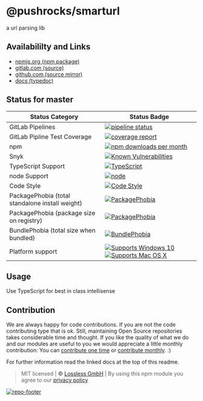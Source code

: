 # @pushrocks/smarturl
a url parsing lib

## Availabililty and Links
* [npmjs.org (npm package)](https://www.npmjs.com/package/@pushrocks/smarturl)
* [gitlab.com (source)](https://gitlab.com/pushrocks/smarturl)
* [github.com (source mirror)](https://github.com/pushrocks/smarturl)
* [docs (typedoc)](https://pushrocks.gitlab.io/smarturl/)

## Status for master

Status Category | Status Badge
-- | --
GitLab Pipelines | [![pipeline status](https://gitlab.com/pushrocks/smarturl/badges/master/pipeline.svg)](https://lossless.cloud)
GitLab Pipline Test Coverage | [![coverage report](https://gitlab.com/pushrocks/smarturl/badges/master/coverage.svg)](https://lossless.cloud)
npm | [![npm downloads per month](https://badgen.net/npm/dy/@pushrocks/smarturl)](https://lossless.cloud)
Snyk | [![Known Vulnerabilities](https://badgen.net/snyk/pushrocks/smarturl)](https://lossless.cloud)
TypeScript Support | [![TypeScript](https://badgen.net/badge/TypeScript/>=%203.x/blue?icon=typescript)](https://lossless.cloud)
node Support | [![node](https://img.shields.io/badge/node->=%2010.x.x-blue.svg)](https://nodejs.org/dist/latest-v10.x/docs/api/)
Code Style | [![Code Style](https://badgen.net/badge/style/prettier/purple)](https://lossless.cloud)
PackagePhobia (total standalone install weight) | [![PackagePhobia](https://badgen.net/packagephobia/install/@pushrocks/smarturl)](https://lossless.cloud)
PackagePhobia (package size on registry) | [![PackagePhobia](https://badgen.net/packagephobia/publish/@pushrocks/smarturl)](https://lossless.cloud)
BundlePhobia (total size when bundled) | [![BundlePhobia](https://badgen.net/bundlephobia/minzip/@pushrocks/smarturl)](https://lossless.cloud)
Platform support | [![Supports Windows 10](https://badgen.net/badge/supports%20Windows%2010/yes/green?icon=windows)](https://lossless.cloud) [![Supports Mac OS X](https://badgen.net/badge/supports%20Mac%20OS%20X/yes/green?icon=apple)](https://lossless.cloud)

## Usage

Use TypeScript for best in class intellisense

## Contribution

We are always happy for code contributions. If you are not the code contributing type that is ok. Still, maintaining Open Source repositories takes considerable time and thought. If you like the quality of what we do and our modules are useful to you we would appreciate a little monthly contribution: You can [contribute one time](https://lossless.link/contribute-onetime) or [contribute monthly](https://lossless.link/contribute). :)

For further information read the linked docs at the top of this readme.

> MIT licensed | **&copy;** [Lossless GmbH](https://lossless.gmbh)
| By using this npm module you agree to our [privacy policy](https://lossless.gmbH/privacy)

[![repo-footer](https://lossless.gitlab.io/publicrelations/repofooter.svg)](https://maintainedby.lossless.com)
